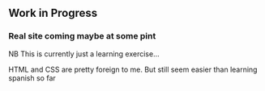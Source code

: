 ## Work in Progress

### Real site coming maybe at some pint

NB This is currently just a learning exercise...

HTML and CSS are pretty foreign to me. But still seem easier than learning spanish so far
